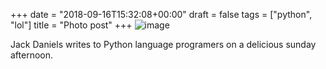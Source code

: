 +++
date = "2018-09-16T15:32:08+00:00"
draft = false
tags = ["python", "lol"]
title = "Photo post"
+++
![image](/img/2018-09-16-photo-post/d4bde9921f090ddfea99f7903189dfe5b403f80fedb6c8a9125e42cb781f361e.png)

Jack Daniels writes to Python language programers on a delicious sunday afternoon.
